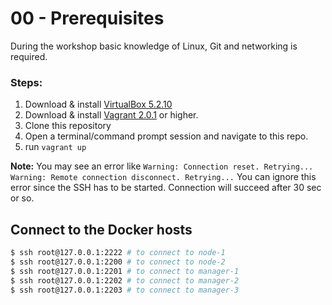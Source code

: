 # 00 - Prerequisites

During the workshop basic knowledge of Linux, Git and networking is required.

### Steps:

1. Download & install [VirtualBox 5.2.10](https://www.virtualbox.org/wiki/Downloads)
1. Download & install [Vagrant 2.0.1](https://www.vagrantup.com/downloads.html) or higher.
1. Clone this repository
1. Open a terminal/command prompt session and navigate to this repo.
1. run `vagrant up`

**Note:** You may see an error like `Warning: Connection reset. Retrying... Warning: Remote connection disconnect. Retrying...` You can ignore this error since the SSH has to be started. Connection will succeed after 30 sec or so.

## Connect to the Docker hosts
```sh
$ ssh root@127.0.0.1:2222 # to connect to node-1
$ ssh root@127.0.0.1:2200 # to connect to node-2
$ ssh root@127.0.0.1:2201 # to connect to manager-1
$ ssh root@127.0.0.1:2202 # to connect to manager-2
$ ssh root@127.0.0.1:2203 # to connect to manager-3
```

